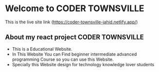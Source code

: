# Welcome to CODER TOWNSVILLE

This is the live site link (https://coder-townsville-jahid.netlify.app/)


## About my react project CODER TOWNSVILLE
- This is a Educational Website.
- In This Website You can Find beginner intermediate advanced programming Course so you can use this Website.
- Specially this Website design for technology knowledge lover students
